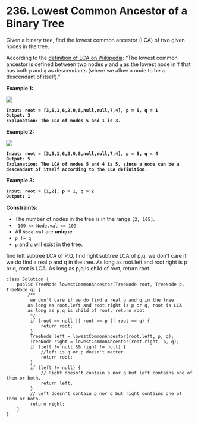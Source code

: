 # 236. Lowest Common Ancestor of a Binary Tree

Given a binary tree, find the lowest common ancestor (LCA) of two given nodes in the tree.

According to the [definition of LCA on Wikipedia](https://en.wikipedia.org/wiki/Lowest\_common\_ancestor): “The lowest common ancestor is defined between two nodes `p` and `q` as the lowest node in `T` that has both `p` and `q` as descendants (where we allow a node to be a descendant of itself).”

&#x20;

**Example 1:**

![](https://assets.leetcode.com/uploads/2018/12/14/binarytree.png)

<pre><code><strong>Input: root = [3,5,1,6,2,0,8,null,null,7,4], p = 5, q = 1
</strong><strong>Output: 3
</strong><strong>Explanation: The LCA of nodes 5 and 1 is 3.
</strong></code></pre>

**Example 2:**

![](https://assets.leetcode.com/uploads/2018/12/14/binarytree.png)

<pre><code><strong>Input: root = [3,5,1,6,2,0,8,null,null,7,4], p = 5, q = 4
</strong><strong>Output: 5
</strong><strong>Explanation: The LCA of nodes 5 and 4 is 5, since a node can be a descendant of itself according to the LCA definition.
</strong></code></pre>

**Example 3:**

<pre><code><strong>Input: root = [1,2], p = 1, q = 2
</strong><strong>Output: 1
</strong></code></pre>

&#x20;

**Constraints:**

* The number of nodes in the tree is in the range `[2, 105]`.
* `-109 <= Node.val <= 109`
* All `Node.val` are **unique**.
* `p != q`
* `p` and `q` will exist in the tree.

find left subtree LCA of P,Q, find right subtree LCA of p,q. we don't care if we do find a real p and q in the tree. As long as root.left and root.right is p or q, root is LCA. As long as p,q is child of root, return root.

```
class Solution {
    public TreeNode lowestCommonAncestor(TreeNode root, TreeNode p, TreeNode q) {
        /**
         we don't care if we do find a real p and q in the tree
        as long as root.left and root.right is p or q, root is LCA
        as long as p,q is child of root, return root
         */
         if (root == null || root == p || root == q) {
             return root;
         }
         TreeNode left = lowestCommonAncestor(root.left, p, q);
         TreeNode right = lowestCommonAncestor(root.right, p, q);
         if (left != null && right != null) {
             //left is q or p doesn't matter
             return root;
         }
         if (left != null) {
             // Right doesn't contain p nor q but left contains one of them or both.
             return left; 
         }
         // Left doesn't contain p nor q but right contains one of them or both.
         return right;
    }
}
```
